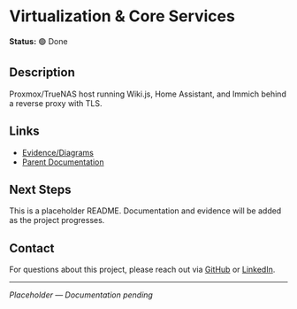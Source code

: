 # Virtualization & Core Services

**Status:** 🟢 Done

## Description

Proxmox/TrueNAS host running Wiki.js, Home Assistant, and Immich behind a reverse proxy with TLS.

## Links

- [Evidence/Diagrams](./assets)
- [Parent Documentation](../README.md)

## Next Steps

This is a placeholder README. Documentation and evidence will be added as the project progresses.

## Contact

For questions about this project, please reach out via [GitHub](https://github.com/sams-jackson) or [LinkedIn](https://www.linkedin.com/in/sams-jackson).

---
*Placeholder — Documentation pending*

